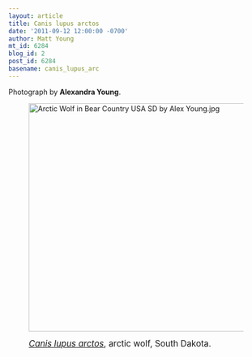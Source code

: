 ```yaml
---
layout: article
title: Canis lupus arctos
date: '2011-09-12 12:00:00 -0700'
author: Matt Young
mt_id: 6284
blog_id: 2
post_id: 6284
basename: canis_lupus_arc
---
```

Photograph by **Alexandra Young**.

<figure>
<img src="http://pandasthumb.org/Arctic%20Wolf%20in%20Bear%20Country%20USA%20SD%20by%20Alex%20Young.jpg" alt="Arctic Wolf in Bear Country USA SD by Alex Young.jpg" width="600" height="450" />
<figcaption markdown="span">

<big>[_Canis lupus arctos_](http://www.bearcountryusa.com/animals/animal_info.php?id=1), arctic wolf, South Dakota.</big>


</figcaption>
</figure>
